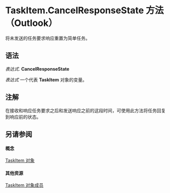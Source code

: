 
# TaskItem.CancelResponseState 方法 （Outlook）

将未发送的任务要求响应重置为简单任务。


## 语法

 _表达式_. **CancelResponseState**

 _表达式_ 一个代表 **TaskItem** 对象的变量。


## 注解

在接收和响应任务要求之后和发送响应之前的这段时间，可使用此方法将任务回复到响应前的状态。


## 另请参阅


#### 概念


[TaskItem 对象](5df8cfa5-5460-a5a1-a130-ba5bca1a0091.md)
#### 其他资源


[TaskItem 对象成员](97234a76-2fc5-bbe4-2e14-25ae18694fc9.md)